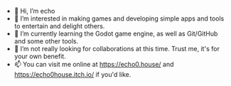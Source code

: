 - 👋 Hi, I’m echo
- 👀 I’m interested in making games and developing simple apps and tools to entertain and delight others.
- 🌱 I’m currently learning the Godot game engine, as well as Git/GitHub and some other tools.
- 💞️ I’m not really looking for collaborations at this time. Trust me, it's for your own benefit. 
- 📫 You can visit me online at https://echo0.house/ and https://echo0house.itch.io/ if you'd like. 


